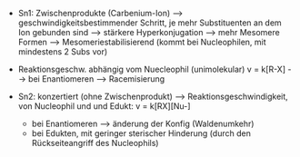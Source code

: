 - Sn1: Zwischenprodukte (Carbenium-Ion) --> geschwindigkeitsbestimmender Schritt, je mehr Substituenten an dem Ion gebunden sind --> stärkere Hyperkonjugation --> mehr Mesomere Formen --> Mesomeriestabilisierend (kommt bei Nucleophilen, mit mindestens 2 Subs vor)
- Reaktionsgeschw. abhängig vom Nuecleophil (unimolekular) v = k[R-X] --> bei Enantiomeren --> Racemisierung 

- Sn2: konzertiert (ohne Zwischenprodukt) --> Reaktionsgeschwindigkeit, von Nucleophil und und Edukt: v = k[RX][Nu-]
	- bei Enantiomeren --> änderung der Konfig (Waldenumkehr)
	- bei Edukten, mit geringer sterischer Hinderung (durch den Rückseiteangriff des Nucleophils)
